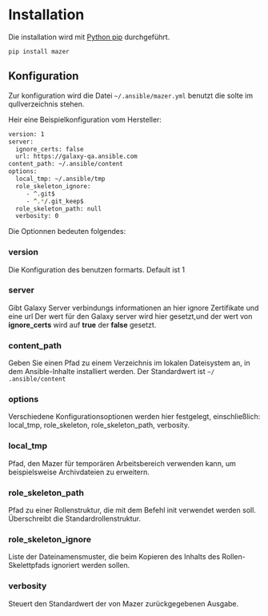 # Installation

Die installation wird mit [Python pip](../python-pip) durchgeführt.

`pip install mazer`

## Konfiguration

Zur konfiguration wird die Datei `~/.ansible/mazer.yml` benutzt die solte im qullverzeichnis stehen. 

Heir eine Beispielkonfiguration vom Hersteller:

```sh
version: 1
server:
  ignore_certs: false
  url: https://galaxy-qa.ansible.com
content_path: ~/.ansible/content
options:
  local_tmp: ~/.ansible/tmp
  role_skeleton_ignore:
     - ^.git$
     - ^.*/.git_keep$
  role_skeleton_path: null
  verbosity: 0
```

Die Optionnen bedeuten folgendes:

### version

Die Konfiguration des benutzen formarts. Default ist 1

### server

Gibt Galaxy Server verbindungs informationen an hier ignore Zertifikate und eine url
Der wert für den  Galaxy server wird hier gesetzt,und der wert von **ignore_certs** wird auf **true** der **false** gesetzt.

### content_path

Geben Sie einen Pfad zu einem Verzeichnis im lokalen Dateisystem an, in dem Ansible-Inhalte installiert werden. Der Standardwert ist `~/ .ansible/content`

### options

Verschiedene Konfigurationsoptionen werden hier festgelegt, einschließlich: local_tmp, role_skeleton, role_skeleton_path, verbosity.

### local_tmp

Pfad, den Mazer für temporären Arbeitsbereich verwenden kann, um beispielsweise Archivdateien zu erweitern.

### role_skeleton_path

Pfad zu einer Rollenstruktur, die mit dem Befehl init verwendet werden soll. Überschreibt die Standardrollenstruktur.

### role_skeleton_ignore

Liste der Dateinamensmuster, die beim Kopieren des Inhalts des Rollen-Skelettpfads ignoriert werden sollen.

### verbosity

Steuert den Standardwert der von Mazer zurückgegebenen Ausgabe.
